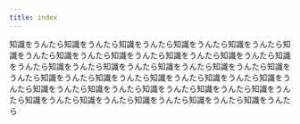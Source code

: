 ```yaml
---
title: index
---
```


知識をうんたら知識をうんたら知識をうんたら知識をうんたら知識をうんたら知識をうんたら知識をうんたら知識をうんたら知識をうんたら知識をうんたら知識をうんたら知識をうんたら知識をうんたら知識をうんたら知識をうんたら知識をうんたら知識をうんたら知識をうんたら知識をうんたら知識をうんたら知識をうんたら知識をうんたら知識をうんたら知識をうんたら知識をうんたら知識をうんたら知識をうんたら知識をうんたら知識をうんたら知識をうんたら知識をうんたら